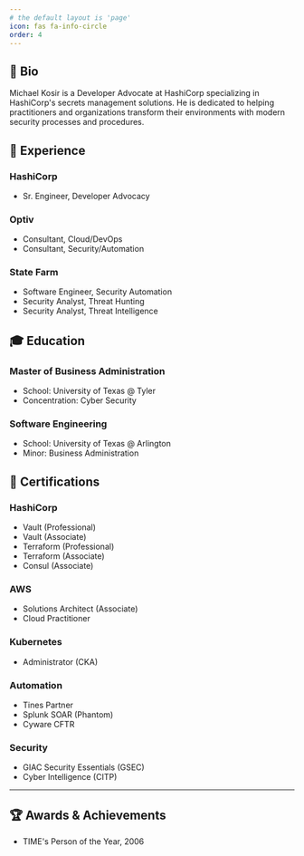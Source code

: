 ```yaml
---
# the default layout is 'page'
icon: fas fa-info-circle
order: 4
---
```



## 👋 Bio

Michael Kosir is a Developer Advocate at HashiCorp specializing in HashiCorp's secrets management solutions. He is dedicated to helping practitioners and organizations transform their environments with modern security processes and procedures.



## 🏢 Experience

### HashiCorp
- Sr. Engineer, Developer Advocacy

### Optiv
- Consultant, Cloud/DevOps 
- Consultant, Security/Automation

### State Farm
- Software Engineer, Security Automation
- Security Analyst, Threat Hunting
- Security Analyst, Threat Intelligence

## 🎓 Education

### Master of Business Administration
- School: University of Texas @ Tyler
- Concentration: Cyber Security

### Software Engineering
- School: University of Texas @ Arlington
- Minor: Business Administration

## 📜 Certifications

### HashiCorp
- Vault (Professional)
- Vault (Associate)
- Terraform (Professional)
- Terraform (Associate)
- Consul (Associate)

### AWS
- Solutions Architect (Associate)
- Cloud Practitioner

### Kubernetes
- Administrator (CKA)

### Automation
- Tines Partner
- Splunk SOAR (Phantom)
- Cyware CFTR

### Security
- GIAC Security Essentials (GSEC)
- Cyber Intelligence (CITP)

---

## 🏆 Awards & Achievements
- TIME's Person of the Year, 2006
